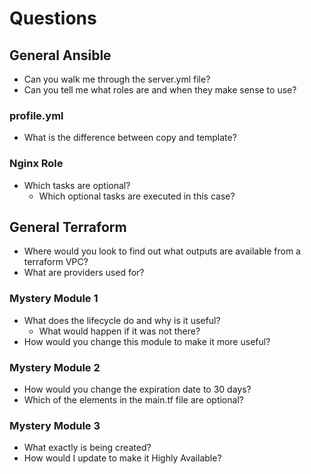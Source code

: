 # Questions

## General Ansible

- Can you walk me through the server.yml file?
- Can you tell me what roles are and when they make sense to use?

### profile.yml

- What is the difference between copy and template?

### Nginx Role

- Which tasks are optional?
    - Which optional tasks are executed in this case?

## General Terraform

- Where would you look to find out what outputs are available from a terraform VPC?
- What are providers used for?

### Mystery Module 1

- What does the lifecycle do and why is it useful?
    - What would happen if it was not there?
- How would you change this module to make it more useful?

### Mystery Module 2

- How would you change the expiration date to 30 days?
- Which of the elements in the main.tf file are optional?

### Mystery Module 3

- What exactly is being created?
- How would I update to make it Highly Available?
